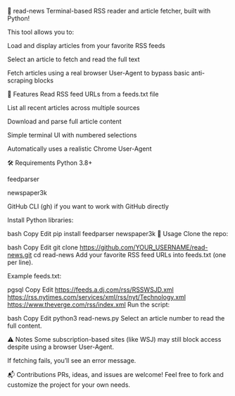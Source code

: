 
📖 read-news
Terminal-based RSS reader and article fetcher, built with Python!

This tool allows you to:

Load and display articles from your favorite RSS feeds

Select an article to fetch and read the full text

Fetch articles using a real browser User-Agent to bypass basic anti-scraping blocks

🚀 Features
Read RSS feed URLs from a feeds.txt file

List all recent articles across multiple sources

Download and parse full article content

Simple terminal UI with numbered selections

Automatically uses a realistic Chrome User-Agent

🛠 Requirements
Python 3.8+

feedparser

newspaper3k

GitHub CLI (gh) if you want to work with GitHub directly

Install Python libraries:

bash
Copy
Edit
pip install feedparser newspaper3k
📄 Usage
Clone the repo:

bash
Copy
Edit
git clone https://github.com/YOUR_USERNAME/read-news.git
cd read-news
Add your favorite RSS feed URLs into feeds.txt (one per line).

Example feeds.txt:

pgsql
Copy
Edit
https://feeds.a.dj.com/rss/RSSWSJD.xml
https://rss.nytimes.com/services/xml/rss/nyt/Technology.xml
https://www.theverge.com/rss/index.xml
Run the script:

bash
Copy
Edit
python3 read-news.py
Select an article number to read the full content.

⚠️ Notes
Some subscription-based sites (like WSJ) may still block access despite using a browser User-Agent.

If fetching fails, you’ll see an error message.

📬 Contributions
PRs, ideas, and issues are welcome!
Feel free to fork and customize the project for your own needs.

